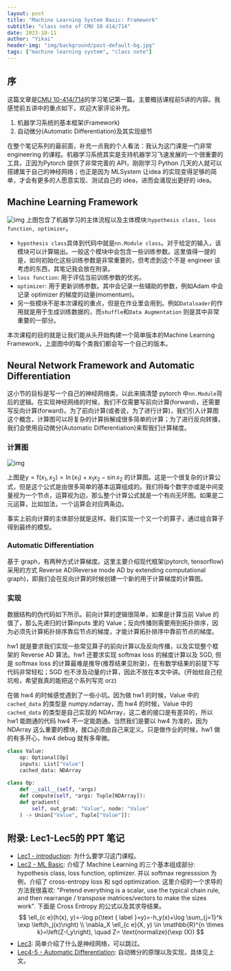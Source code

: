 ```yaml
---
layout: post
title: "Machine Learning System Basic: Framework"
subtitle: "class note of CMU 10 414/714"
date: 2023-10-11
author: "Yikai"
header-img: "img/background/post-default-bg.jpg"
tags: ["machine learning system", "class note"]
---
```


## 序

这篇文章是[CMU 10-414/714](https://dlsyscourse.org/)的学习笔记第一篇。主要概括课程前5讲的内容。我感觉前五讲中的重点如下，欢迎大家评论补充。

1. 机器学习系统的基本框架(Framework)
2. 自动微分(Automatic Differentiation)及其实现细节

在整个笔记系列的最前面，补充一点我的个人看法：我认为这门课是一门非常 engineering 的课程。机器学习系统其实是支持机器学习飞速发展的一个很重要的工具，正因为Pytorch 提供了非常完善的 API，刚刚学习 Python 几天的人就可以搭建属于自己的神经网络；也正是因为 MLSystem 让idea 的实现变得足够的简单，才会有更多的人愿意实现、测试自己的 idea，进而会涌现出更好的 idea。

## Machine Learning Framework

![img](../../../../img/notes/MLsystem_pic1.PNG)
上图包含了机器学习的主体流程以及主体模块:`hypothesis class, loss function, optimizer`。

- `hypothesis class`具体到代码中就是`nn.Module class`。对于给定的输入，该模块可以计算输出。一般这个模块中会包含一些训练参数。这里值得一提的是，如何初始化这些训练参数是非常重要的，但考虑到这个不是 engineer 该考虑的东西，其笔记我会放在附录。
- `loss function`: 用于评估当前训练参数的优劣。
- `optimizer`: 用于更新训练参数。其中会记录一些辅助的参数，例如Adam 中会记录 optimizer 的梯度的动量(momentum)。
- 另一些模块不是本次课程的重点，但是在作业里会用到。例如`Dataloader`的作用就是用于生成训练数据的，而`shuffle`和`Data Augmentation` 则是其中非常重要的一部分。

本次课程的目的就是让我们能从头开始构建一个简单版本的Machine Learning Framework，上面图中的每个类我们都会写一个自己的版本。

## Neural Network Framework and Automatic Differentiation

这小节的目标是写一个自己的神经网络类，以此来搞清楚 pytorch 中`nn.Module`背后的逻辑。在实现神经网络的时候，我们不仅需要写前向计算(forward)，还需要写反向计算(forward)。为了前向计算(或者说，为了进行计算)，我们引入计算图这个概念，计算图可以将复杂的计算拆解成很多简单的计算；为了进行反向转播，我们会使用自动微分(Automatic Differentiation)来帮我们计算梯度。

### 计算图

![img](../../../../img/notes/ComputationGraph.png)

上图是$\mathrm{y}=\mathrm{f}\left(x_1, x_2\right)=\ln \left(x_1\right)+x_1 x_2-\sin x_2$ 的计算图。这是一个很复杂的计算公式，但是这个公式是由很多简单的基本运算组成的。我们将每个数字亦或是中间变量视为一个节点，运算视为边，那么整个计算公式就是一个有向无环图。如果是二元运算，比如加法，一个运算会对应两条边。

事实上前向计算的主体部分就是这样。我们实现一个又一个的算子，通过组合算子得到最终的模型。

### Automatic Differentiation

基于 graph，有两种方式计算梯度。这里主要介绍现代框架(pytorch, tensorflow)采用的方式 Reverse AD(Reverse mode AD by extending computational graph)，即我们会在反向计算的时候创建一个新的用于计算梯度的计算图。

### 实现

数据结构的伪代码如下所示。前向计算的逻辑很简单，如果是计算当前 Value 的值了，那么先递归的计算inputs 里的 Value；反向传播则需要用到拓扑排序，因为必须先计算拓扑排序靠后节点的梯度，才能计算拓扑排序中靠前节点的梯度。

hw1 就是要求我们实现一些常见算子的前向计算以及反向传播，以及实现整个框架的 Reverse AD 算法。hw1 还要求实现 softmax loss 的梯度计算以及 SGD, 但是 softmax loss 的计算最难是推导(推荐结果见附录)，在有数学结果的前提下写代码非常轻松；SGD 也不涉及动量的计算，因此不放在本文中讲。(开始给自己挖坑啦，希望我真的能把这个系列写完 orz)

在做 hw4 的时候感觉遇到了一些小坑。因为做 hw1 的时候，Value 中的 `cached_data` 的类型是 numpy.ndarray，而 hw4 的时候，Value 中的`cached_data` 的类型是自己实现的 NDArray，这二者的接口是有差异的，所以 hw1 能跑通的代码 hw4 不一定能跑通。当然我们是要以 hw4 为准的，因为 NDArray 这么重要的模块，接口必须由自己来定义。只是做作业的时候，hw1 做的有多开心，hw4 debug 就有多卑微。

```python
class Value:
    op: Optional[Op]
    inputs: List["Value"]
    cached_data: NDArray 
    
class Op:
    def __call__(self, *args)
    def compute(self, *args: Tuple[NDArray]):
    def gradient(
        self, out_grad: "Value", node: "Value"
    ) -> Union["Value", Tuple["Value"]]:
```

## 附录: Lec1-Lec5的 PPT 笔记

- [Lec1 - introduction](https://dlsyscourse.org/slides/intro.pdf): 为什么要学习这门课程。
- [Lec2 - ML Basic](https://dlsyscourse.org/slides/softmax_regression.pdf): 介绍了 Machine Learning 的三个基本组成部分: hypothesis class, loss function, optimizer. 并以 softmax regresssion 为例，介绍了 cross-entropy loss 和 sgd optimization. 这里介绍的一个求导的方法我很喜欢: "Pretend everything is a scalar, use the typical chain rule, and then rearrange /
transpose matrices/vectors to make the sizes work". 下面是 Cross Entropy 的公式以及其求导结果。
$$
\ell_{c e}(h(x), y)=-\log p(\text { label }=y)=-h_y(x)+\log \sum_{j=1}^k \exp \left(h_j(x)\right) \\
\nabla_X \ell_{c e}(X, y) \in \mathbb{R}^{n \times k}=\left(Z-I_y\right), \quad Z= \text{normalize}(\exp (X))
$$
- [Lec3](https://dlsyscourse.org/slides/manual_neural_nets.pdf): 简单介绍了什么是神经网络，可以跳过。
- [Lec4-5 - Automatic Differentiation](https://dlsyscourse.org/slides/4-automatic-differentiation.pdf): 自动微分的原理以及实现，具体见上文。
